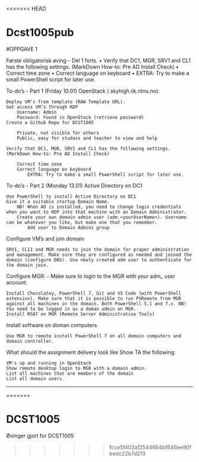 <<<<<<< HEAD
# Dcst1005pub


#OPPGAVE 1

Første obligatorisk øving – Del 1 forts.
• Verify that DC1, MGR, SRV1 and CL1 has the following settings. (MarkDown How-to: Pre AD Install Check)
• Correct time zone
• Correct language on keyboard
• EXTRA: Try to make a small PowerShell script for later use.

To-do’s - Part 1 (Friday 10.01)
OpenStack ( skyhigh.iik.ntnu.no):

    Deploy VM’s from template (RAW Template URL).
    Get access VM’s through RDP
        Username: Admin
        Password: Found in OpenStack (retrieve password)
    Create a Github Repo for DCST1005

        Private, not visible for others
        Public, easy for studass and teacher to view and help

    Verify that DC1, MGR, SRV1 and CL1 has the following settings. (MarkDown How-to: Pre AD Install Check)

        Correct time zone
        Correct language on keyboard
            EXTRA: Try to make a small PowerShell script for later use.

To-do’s - Part 2 (Monday 13.01)
Active Directory on DC1

    Use PowerShell to install Active Directory on DC1
    Give it a suitable startup Domain Name.
        NB! When AD is installed, you need to change login credentials when you want to RDP into that machine with an Domain Administrator.
        Create your own domain admin user (adm_<yourUserName>). Username can be whatever you like, but make one that you remember.
            Add user to Domain Admins group

Configure VM’s and join domain

    SRV1, CLI1 and MGR needs to join the domain for proper administration and management. Make sure they are configured as needed and joined the domain (configure DNS). Use newly created adm user to authenticate for the domain join.

Configure MGR: - Make sure to login to the MGR with your adm_<username> user account.

    Install Chocolatey, PowerShell 7, Git and VS Code (with PowerShell extension). Make sure that it is possible to run PSRemote from MGR against all machines in the domain. Both PowerShell 5.1 and 7.x. NB! You need to be logged in as a doman admin on MGR.
    Install RSAT on MGR (Remote Server Administrative Tools)

Install software on doman computers

    Use MGR to remote install PowerShell 7 on all domain computers and domain controller.


What should the assignment delivery look like
Show TA the following:

    VM's up and running in OpenStack
    Show remote desktop login to MGR with a domain admin.
    List all machines that are members of the domain
    List all domain users.


*********************************************



=======
# DCST1005
Øvinger gjort for DCST1005
>>>>>>> fcce5f402a12544664b1646ee90fbedc22b7d213
